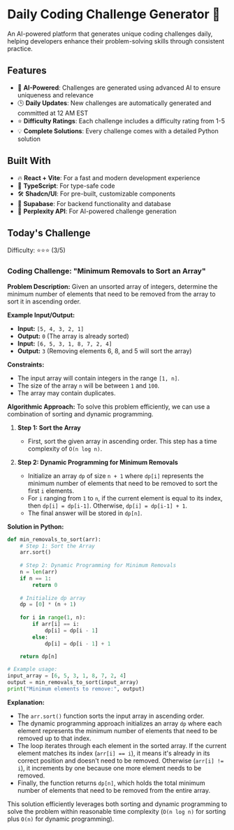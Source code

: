 # Daily Coding Challenge Generator 🚀

An AI-powered platform that generates unique coding challenges daily, helping developers enhance their problem-solving skills through consistent practice.

## Features

- 🤖 **AI-Powered**: Challenges are generated using advanced AI to ensure uniqueness and relevance
- 🕒 **Daily Updates**: New challenges are automatically generated and committed at 12 AM EST
- ⭐ **Difficulty Ratings**: Each challenge includes a difficulty rating from 1-5
- 💡 **Complete Solutions**: Every challenge comes with a detailed Python solution

## Built With

- 🔥 **React + Vite**: For a fast and modern development experience
- 🔷 **TypeScript**: For type-safe code
- 🛠️ **Shadcn/UI**: For pre-built, customizable components
- 🔌 **Supabase**: For backend functionality and database
- 🤖 **Perplexity API**: For AI-powered challenge generation

## Today's Challenge

Difficulty: ⭐⭐⭐ (3/5)

### Coding Challenge: "Minimum Removals to Sort an Array"

**Problem Description:**
Given an unsorted array of integers, determine the minimum number of elements that need to be removed from the array to sort it in ascending order.

**Example Input/Output:**
- **Input:** `[5, 4, 3, 2, 1]`
- **Output:** `0` (The array is already sorted)
- **Input:** `[6, 5, 3, 1, 8, 7, 2, 4]`
- **Output:** `3` (Removing elements 6, 8, and 5 will sort the array)

**Constraints:**
- The input array will contain integers in the range `[1, n]`.
- The size of the array `n` will be between `1` and `100`.
- The array may contain duplicates.

**Algorithmic Approach:**
To solve this problem efficiently, we can use a combination of sorting and dynamic programming.

1. **Step 1: Sort the Array**
   - First, sort the given array in ascending order. This step has a time complexity of `O(n log n)`.

2. **Step 2: Dynamic Programming for Minimum Removals**
   - Initialize an array `dp` of size `n + 1` where `dp[i]` represents the minimum number of elements that need to be removed to sort the first `i` elements.
   - For `i` ranging from `1` to `n`, if the current element is equal to its index, then `dp[i] = dp[i-1]`. Otherwise, `dp[i] = dp[i-1] + 1`.
   - The final answer will be stored in `dp[n]`.

**Solution in Python:**

```python
def min_removals_to_sort(arr):
    # Step 1: Sort the Array
    arr.sort()
    
    # Step 2: Dynamic Programming for Minimum Removals
    n = len(arr)
    if n == 1:
        return 0
    
    # Initialize dp array
    dp = [0] * (n + 1)
    
    for i in range(1, n):
        if arr[i] == i:
            dp[i] = dp[i - 1]
        else:
            dp[i] = dp[i - 1] + 1
    
    return dp[n]

# Example usage:
input_array = [6, 5, 3, 1, 8, 7, 2, 4]
output = min_removals_to_sort(input_array)
print("Minimum elements to remove:", output)
```

**Explanation:**
- The `arr.sort()` function sorts the input array in ascending order.
- The dynamic programming approach initializes an array `dp` where each element represents the minimum number of elements that need to be removed up to that index.
- The loop iterates through each element in the sorted array. If the current element matches its index (`arr[i] == i`), it means it's already in its correct position and doesn't need to be removed. Otherwise (`arr[i] != i`), it increments by one because one more element needs to be removed.
- Finally, the function returns `dp[n]`, which holds the total minimum number of elements that need to be removed from the entire array.

This solution efficiently leverages both sorting and dynamic programming to solve the problem within reasonable time complexity (`O(n log n)` for sorting plus `O(n)` for dynamic programming).